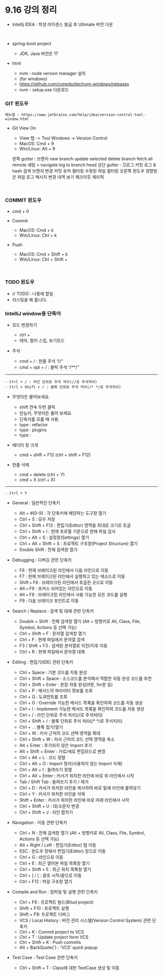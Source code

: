 # 9.16 강의 정리

- Intellij IDEA : 학생 라이센스 발급 후 Ultimate 버전 다운
<br>

- spring-boot project
    - JDK, Java 버전은 17<br>

- html
    - nvm : node version manager 설치
    - (for windows)
    - https://github.com/coreybutler/nvm-windows/releases
    - nvm - setup.exe 다운로드

### GIT 윈도우

`매뉴얼 : https://www.jetbrains.com/help/idea/version-control-tool-window.html`

- Git View On
    - View 탭 -> Tool Windows -> Version Control
    - MacOS: Cmd + 9
    - Win/Linux: Alt + 9

    왼쪽 gutter : 브랜치
    new branch
    update selected
    delete branch
    fetch all remote
    세팅 > navigate log to branch head 
    상단 gutter : 깃로그
    커밋 로그 & hash 검색
    브랜치 변경
    커밋 유저 필터링
    수정된 파일 필터링
    오른쪽 윈도우
    영향받은 파일
    로그 메시지
    변경 내역 보기
    체크아웃
    체리픽

<br>

### COMMIT 윈도우
- cmd + 0
- Commit
    - MacOS: Cmd + k
    - Win/Linux: Ctrl + k

- Push
    - MacOS: Cmd + Shift + k
    - Win/Linux: Ctrl + Shift + 


<br>

### TODO 윈도우
- // TODO : 나중에 할일
- 리스팅을 해 줍니다.


### IntelliJ window용 단축어
- 모드 변경하기
    - ctrl + `
    - 테마, 컬러 스킴, 보기모드

- 주석
    - cmd + / : 한줄 주석 “//”
    - cmd + opt + / : 블럭 주석 “/**/”
--------------------------------
    - Ctrl + / : 라인 단위로 주석 처리(//로 주석처리)
    - Ctrl + Shift + / : 블록 단위로 주석 처리(/* */로 주석치리)

- 무엇이든 물어보세요.
    - shift 연속 두번 클릭
    - 만능키, 무엇이든 물어 보세요.
    - 단축키를 모를 때 사용.
    - type : refactor
    - type : plugins
    - type :

- 에디터 창 크게
    - cmd + shift + F12 (ctrl + shift + F12)


- 한줄 삭제
    - cmd + delete (ctrl + Y)
    - cmd + X (ctrl + X)
--------------------------------
    - Ctrl + Y 


- General : 일반적인 단축키
    - Alt + #[0-9] : 각 단축키에 해당하는 도구창 열기
    - Ctrl + S : 모두 저장
    - Ctrl + Shift + F12 : 편집기(Editor) 영역을 최대로 크기로 토글
    - Ctrl + Shift + I : 현재 프로필 기준으로 현재 파일 검사
    - Ctrl + Alt + S : 설정창(Settings) 열기 
    - Ctrl + Alt + Shift + S : 프로젝트 구조창(Project Structure) 열기
    - Double Shift : 전체 검색창 열기

 

- Debugging : 디버깅 관련 단축키
    - F8 : 현재 브레이크된 라인에서 다음 라인으로 이동
    - F7 : 현재 브레이크된 라인에서 실행하고 있는 메소드로 이동
    - Shift + F8 : 브레이크된 라인에서 호출한 곳으로 이동
    - Alt + F9 : 포커스 되어있는 라인으로 이동
    - Alt + F8 : 브레이크된 라인에서 사용 가능한 모든 코드를 실행
    - F9 : 다음 브레이크 포인트로 이동

 

- Search / Replace : 검색 및 대체 관련 단축키
    - Double + Shift : 전체 검색창 열기 (Alt + 방향키로 All, Class, File, Symbol, Actions 등 선택 가능)
    - Ctrl + Shift + F : 문자열 검색창 열기
    - Ctrl + F : 현재 파일에서 문자열 검색
    - F3 / Shift + F3 : 검색된 문자열로 이전/이후 이동
    - Ctrl + R : 현재 파일에서 문자열 대체

 

- Editing : 편집기(IDE) 관련 단축키
    - Ctrl + Space : 기본 코드를 자동 완성
    - Ctrl + Shift + Space : 소스코드를 분석해서 적합한 자동 완성 코드를 추천
    - Ctrl + Shift + Enter : 문장 자동 완성(if문, for문 등)
    - Ctrl + P : 메서드의 파라미터 정보를 조회
    - Ctrl + Q : 도큐먼트를 조회 
    - Ctrl + O : Override 가능한 메서드 목록을 확인하여 코드를 자동 생성
    - Ctrl + I : Implement 가능한 메서드 목록을 확인하여 코드를 자동 생성
    - Ctrl + / : 라인 단위로 주석 처리(//로 주석처리)
    - Ctrl + Shift + / : 블록 단위로 주석 처리(/* */로 주석치리)
    - Ctrl + . : 블록 접기/열기
    - Ctrl + W : 커서 근처의 코드 선택 영역을 확대
    - Ctrl + Shift + W : 커서 근처의 코드 선택 영역을 축소
    - Alt + Enter : 추가되지 않은 Import 추가
    - Alt + Shift + Enter : 가로/세로 편집모드로 변경
    - Ctrl + Alt + L : 코드 정렬
    - Ctrl + Alt + O : Import 정리(사용하지 않는 Import 삭제)
    - Ctrl + Alt + I : 들여쓰기 정렬
    - Ctrl + Alt + Enter : 커서가 위치한 라인에 바로 위 라인에서 시작
    - Tab / Shift Tab : 들여쓰기 추가 / 제거
    - Ctrl + D : 커서가 위치한 라인을 복사하여 바로 밑에 라인에 붙여넣기
    - Ctrl + Y : 커서가 위치한 라인을 삭제
    - Shift + Enter : 커서가 위치한 라인에 바로 아래 라인에서 시작
    - Ctrl + Shift + U : 대/소문자 변경
    - Ctrl + Shift + J : 라인 합치기

 

- Navigation : 이동 관련 단축키
    - Ctrl + N : 전체 검색창 열기 (Alt + 방향키로 All, Class, File, Symbol, Actions 등 선택 가능)
    - Alt + Right / Left : 편집기(Editor) 탭 이동
    - ESC : 윈도우 창에서 편집기(Editor) 창으로 이동
    - Ctrl + G : 라인으로 이동 
    - Ctrl + E : 최근 열어본 파일 목록창 열기
    - Ctrl + Shift + E : 최근 위치 목록창 열기
    - Ctrl + ] / [ : 괄호 시작/끝으로 이동
    - Ctrl + F12 : 파일 구조창 열기

 

- Compile and Run : 컴파일 및 실행 관련 단축키
    - Ctrl + F9 : 프로젝트 빌드(Bliud project)
    - Shift + F10 : 프로젝트 실행
    - Shift + F9: 프로젝트 디버그
    - VCS / Local History  : 버전 관리 시스템(Version Control System) 관련 단축키  
    - Ctrl + K : Commit project to VCS
    - Ctrl + T : Update project form VCS
    - Ctrl + Shift + K : Push commits
    - Alt + BackQuote(') : 'VCS' quick popup
 

- Test Case : Test Case 관련 단축키
    - Ctrl + Shift + T : Class에 대한 TestCase 생성 및 이동